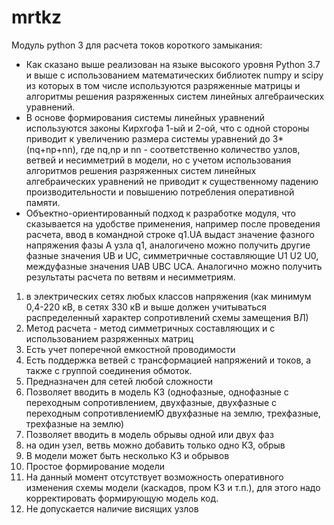 # mrtkz
Модуль python 3 для расчета токов короткого замыкания: 
- Как сказано выше реализован на языке высокого уровня Python 3.7 и выше с использованием математических библиотек numpy и scipy из которых в том числе используются разряженные матрицы и алгоритмы решения разряженных систем линейных алгебраических уравнений.
- В основе формирования системы линейных уравнений используются законы Кирхгофа 1-ый и 2-ой, что с одной стороны приводит к увеличению размера системы уравнений до 3*(nq+np+nn), где  nq,np и nn - соответственно количество узлов, ветвей и несимметрий в модели, но с учетом использования алгоритмов решения разряженных систем линейных алгебраических уравнений не приводит к существенному падению производительности и повышению потребления оперативной памяти.
- Объектно-ориентированный подход к разработке модуля, что сказывается на удобстве применения, например после проведения расчета, ввод в командной строке q1.UA выдаст значение фазного напряжения фазы А узла q1, аналогичено можно получить другие фазные значения UВ и UС, симметричные составляющие U1 U2 U0, междуфазные значения UAB UBC UCA. Аналогично можно получить результаты расчета по ветвям и несимметриям.

1. в электрических сетях любых классов напряжения (как минимум 0,4-220 кВ, в сетях 330 кВ и выше должен учитываться распределенный характер сопротивлений схемы замещения ВЛ) 
2. Метод расчета - метод симметричных составляющих и с использованием разряженных матриц
3. Есть учет поперечной емкостной проводимости
4. Есть поддержка ветвей с трансформацией напряжений и токов, а также  с группой соединения обмоток.
5. Предназначен для сетей любой сложности
6. Позволяет вводить в модель КЗ (однофазные, однофазные с переходным сопротивлением, двухфазные, двухфазные с переходным сопротивлениемЮ двухфазные на землю, трехфазные, трехфазные на землю)
7. Позволяет вводить в модель обрывы одной или двух фаз
8. на один узел, ветвь можно добавить только одно КЗ, обрыв
9. В модели может быть несколько КЗ  и обрывов
10. Простое формирование модели
11. На данный момент отсутствует возможность оперативного изменения схемы модели (каскадов, пром КЗ и т.п.), для этого надо корректировать формирующую модель код.
12. Не допускается наличие висящих узлов
